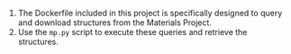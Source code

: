 1. The Dockerfile included in this project is specifically designed to query and download structures from the Materials Project.
2. Use the `mp.py` script to execute these queries and retrieve the structures.